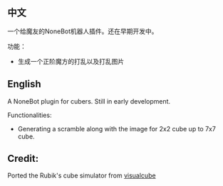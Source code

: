 ## 中文

一个给魔友的NoneBot机器人插件。还在早期开发中。

功能：
- 生成一个正阶魔方的打乱以及打乱图片

## English

A NoneBot plugin for cubers. Still in early development.

Functionalities:
- Generating a scramble along with the image for 2x2 cube up to 7x7 cube.

## Credit:

Ported the Rubik's cube simulator from [visualcube](https://github.com/tdecker91/visualcube)
